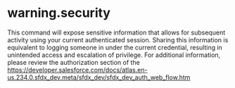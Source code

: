 # warning.security

This command will expose sensitive information that allows for subsequent activity using your current authenticated session. Sharing this information is equivalent to logging someone in under the current credential, resulting in unintended access and escalation of privilege. For additional information, please review the authorization section of the https://developer.salesforce.com/docs/atlas.en-us.234.0.sfdx_dev.meta/sfdx_dev/sfdx_dev_auth_web_flow.htm
